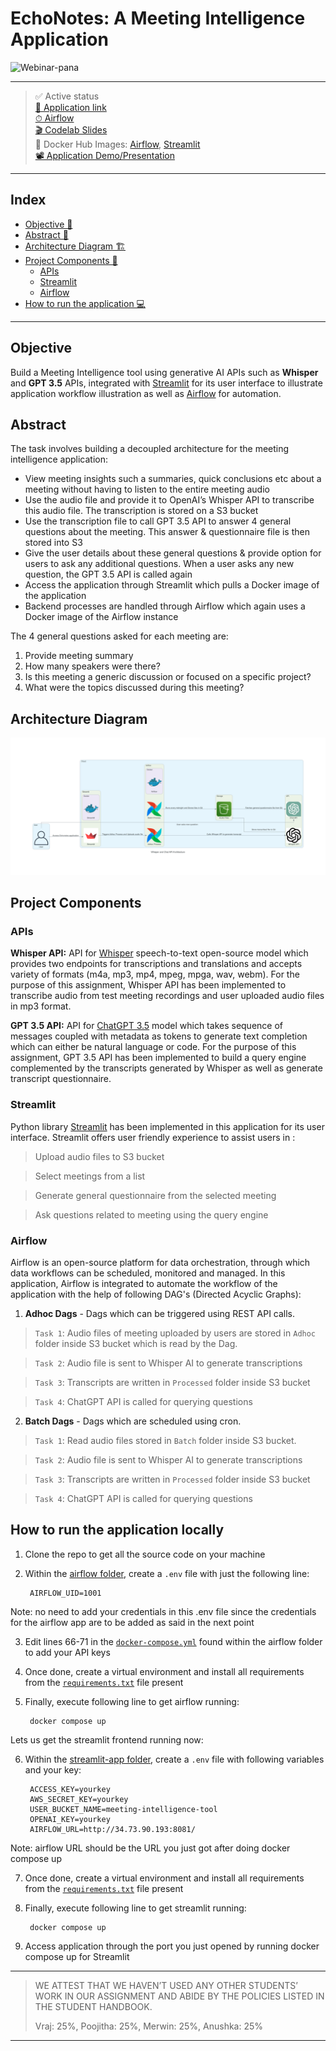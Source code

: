 # EchoNotes: A Meeting Intelligence Application

![Webinar-pana](https://user-images.githubusercontent.com/46862684/229015820-c303a49e-dd60-4381-a77a-165e0f9aa562.svg)

----- 

> ✅ Active status <br>
> [🚀 Application link](http://34.73.90.193:8082) <br>
> [⏱ Airflow](http://34.73.90.193:8081) <br>
> [🎬 Codelab Slides](https://codelabs-preview.appspot.com/?file_id=10g_VR_sg49wRqfq8tMtr2pbBg80EHSgA2Rqd8R1MaiI#0) <br>
> 🐳 Docker Hub Images: [Airflow](https://hub.docker.com/repository/docker/mashruwalav/echonotes_airflow_v2/general), [Streamlit](https://hub.docker.com/repository/docker/mashruwalav/echonotes_streamlitapp_v2/general) <br>
> [📽️ Application Demo/Presentation](tba)

----- 

## Index
  - [Objective 🎯](#objective)
  - [Abstract 📝](#abstract)
  - [Architecture Diagram 🏗](#architecture-diagram)
  - [Project Components 💽](#project-components)
    - [APIs](#apis)
    - [Streamlit](#streamlit)
    - [Airflow](#airflow)
  - [How to run the application 💻](#how-to-run-the-application-locally)
----- 

## Objective
Build a Meeting Intelligence tool using generative AI APIs such as **Whisper** and **GPT 3.5** APIs, integrated with [Streamlit](https://streamlit.iohttps://streamlit.io) for its user interface to illustrate application workflow illustration as well as [Airflow](https://airflow.apache.org/docs/) for automation.


## Abstract
The task involves building a decoupled architecture for the meeting intelligence application:

- View meeting insights such a summaries, quick conclusions etc about a meeting without having to listen to the entire meeting audio
- Use the audio file and provide it to OpenAI’s Whisper API to transcribe this audio file. The transcription is stored on a S3 bucket
- Use the transcription file to call GPT 3.5 API to answer 4 general questions about the meeting. This answer & questionnaire file is then stored into S3
- Give the user details about these general questions & provide option for users to ask any additional questions. When a user asks any new question, the GPT 3.5 API is called again
- Access the application through Streamlit which pulls a Docker image of the application
- Backend processes are handled through Airflow which again uses a Docker image of the Airflow instance

The 4 general questions asked for each meeting are: 

1. Provide meeting summary
2. How many speakers were there?
3. Is this meeting a generic discussion or focused on a specific project?
4. What were the topics discussed during this meeting?


## Architecture Diagram
![Architecture](https://github.com/BigDataIA-Spring2023-Team-08/assignment04-meeting-intelligence-tool/blob/main/architecture%20diagram/whisper_and_chat_api_architecture.png?raw=true)


## Project Components

### APIs
**Whisper API:** API for [Whisper](https://openai.com/research/whisper) speech-to-text open-source model which provides two endpoints for transcriptions and translations and accepts variety of formats (m4a, mp3, mp4, mpeg, mpga, wav, webm). For the purpose of this assignment, Whisper API has been implemented to transcribe audio from test meeting recordings and user uploaded audio files in mp3 format.

**GPT 3.5 API:** API for [ChatGPT 3.5](https://openai.com/research/whisper) model which takes sequence of messages coupled with metadata as tokens to generate text completion which can either be natural language or code. For the purpose of this assignment, GPT 3.5 API has been implemented to build a query engine complemented by the transcripts generated by Whisper as well as generate transcript questionnaire.

### Streamlit
Python library [Streamlit](https://streamlit.iohttps://streamlit.io) has been implemented in this application for its user interface. Streamlit offers user friendly experience to assist users in :

>  Upload audio files to S3 bucket 

>  Select meetings from a list

>  Generate general questionnaire from the selected meeting

>  Ask questions related to meeting using the query engine

### Airflow
Airflow is an open-source platform for data orchestration, through which data workflows can be scheduled, monitored and managed. In this application, Airflow is integrated to automate the workflow of the application with the help of following DAG's (Directed Acyclic Graphs):

1) **Adhoc Dags** - Dags which can be triggered using REST API calls.

> `Task 1`: Audio files of meeting uploaded by users are stored in `Adhoc` folder inside S3 bucket which is read by the Dag.

> `Task 2`: Audio file is sent to Whisper AI to generate transcriptions

> `Task 3`: Transcripts are written in `Processed` folder inside S3 bucket

> `Task 4`: ChatGPT API is called for querying questions

2) **Batch Dags** - Dags which are scheduled using cron.

> `Task 1`: Read audio files stored in `Batch` folder inside S3 bucket.

> `Task 2`: Audio file is sent to Whisper AI to generate transcriptions

> `Task 3`: Transcripts are written in `Processed` folder inside S3 bucket

> `Task 4`: ChatGPT API is called for querying questions



## How to run the application locally

1. Clone the repo to get all the source code on your machine

2. Within the [airflow folder](https://github.com/BigDataIA-Spring2023-Team-08/assignment04-meeting-intelligence-tool/tree/main/airflow), create a `.env` file with just the following line: 

        AIRFLOW_UID=1001
        
Note: no need to add your credentials in this .env file since the credentials for the airflow app are to be added as said in the next point

3. Edit lines 66-71 in the [`docker-compose.yml`](https://github.com/BigDataIA-Spring2023-Team-08/assignment04-meeting-intelligence-tool/blob/main/airflow/docker-compose.yaml) found within the airflow folder to add your API keys

4. Once done, create a virtual environment and install all requirements from the [`requirements.txt`](https://github.com/BigDataIA-Spring2023-Team-08/assignment04-meeting-intelligence-tool/blob/main/airflow/requirements.txt) file present

5. Finally, execute following line to get airflow running: 

        docker compose up

Lets us get the streamlit frontend running now:

6. Within the [streamlit-app folder](https://github.com/BigDataIA-Spring2023-Team-08/assignment04-meeting-intelligence-tool/tree/main/streamlit-app), create a `.env` file with following variables and your key: 

        ACCESS_KEY=yourkey
        AWS_SECRET_KEY=yourkey
        USER_BUCKET_NAME=meeting-intelligence-tool
        OPENAI_KEY=yourkey
        AIRFLOW_URL=http://34.73.90.193:8081/

Note: airflow URL should be the URL you just got after doing docker compose up

7. Once done, create a virtual environment and install all requirements from the [`requirements.txt`](https://github.com/BigDataIA-Spring2023-Team-08/assignment04-meeting-intelligence-tool/blob/main/streamlit-app/requirements.txt) file present 

8. Finally, execute following line to get streamlit running: 

        docker compose up

9. Access application through the port you just opened by running docker compose up for Streamlit

-----
> WE ATTEST THAT WE HAVEN’T USED ANY OTHER STUDENTS’ WORK IN OUR ASSIGNMENT AND ABIDE BY THE POLICIES LISTED IN THE STUDENT HANDBOOK.
> 
> Vraj: 25%, Poojitha: 25%, Merwin: 25%, Anushka: 25%
-----
